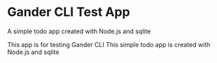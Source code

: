 # Gander CLI Test App


A simple todo app created with Node.js and sqlite

This app is for testing Gander CLI
This simple todo app is created with Node.js and sqlite


